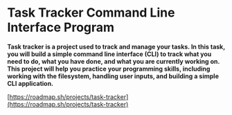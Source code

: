 # Task Tracker Command Line Interface Program
__Task tracker is a project used to track and manage your tasks. 
 In this task, you will build a simple command line interface (CLI) to track what you need to do, what you have done, and what you are currently working on. 
 This project will help you practice your programming skills, including working with the filesystem, handling user inputs, and building a simple CLI application.__

[https://roadmap.sh/projects/task-tracker](https://roadmap.sh/projects/task-tracker)
